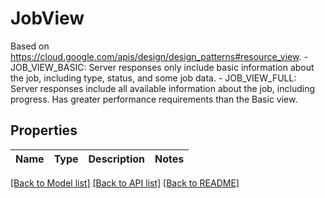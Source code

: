 # JobView

Based on https://cloud.google.com/apis/design/design_patterns#resource_view.   - JOB_VIEW_BASIC: Server responses only include basic information about the job, including type, status, and some job data.  - JOB_VIEW_FULL: Server responses include all available information about the job, including progress. Has greater performance requirements than the Basic view.

## Properties

Name | Type | Description | Notes
------------ | ------------- | ------------- | -------------

[[Back to Model list]](../README.md#documentation-for-models) [[Back to API list]](../README.md#documentation-for-api-endpoints) [[Back to README]](../README.md)

